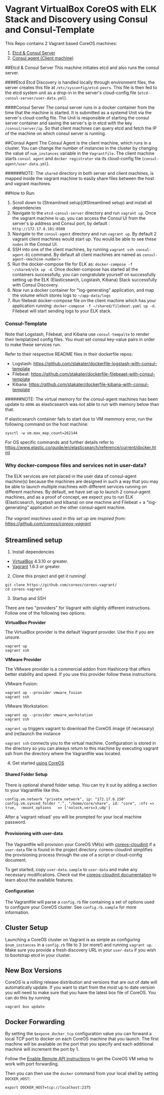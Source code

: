 # Vagrant VirtualBox CoreOS with ELK Stack and Discovery using Consul and Consul-Template
This Repo contains 2 Vagrant based CoreOS machines:

1. [Etcd & Consul Server](https://github.com/stakater/coreos-vagrant-with-consul-elk/tree/master/consul-agent)
2. [Consul agent (Client machine)](https://github.com/stakater/coreos-vagrant-with-consul-elk/tree/master/etcd-consul-server)

##Etcd & Consul Server
This machine initiates etcd and also runs the consul server.

####Etcd
Etcd Discovery is handled locally through environment files, the server creates this file at `/etc/sysconfig/etcd-peers`.
This file is then fed to the etcd system unit as a drop-in in the server's cloud-config file (`etcd-consul-server/user-data.yml`).

####Consul Server
The consul server runs in a docker container from the time that the machine is started. It is submitted as a systemd Unit via the server's cloud-config file. The Unit is responsible of starting the consul server container and saving the server's ip in etcd with the key `/consul/server/ip`. So that client machines can query etcd and fetch the IP of the machine on which consul server is running.


##Consul Agent
The Consul Agent is the client machine, which runs in a cluster. You can change the number of instances in the cluster by changing the value of `num_instances` variable in the `Vagrantfile`.
The client machine starts `consul agent` and `docker registrator` via its cloud-config file (`consul-agent/user-data.yml`).

######NOTE:
The `shared` directory in both server and client machines, is mapped inside the vagrant machine to easily share files between the host and vagrant machines.


##How to Run:
1. Scroll down to [Streamlined setup](#Streamlined setup) and install all dependencies
2. Navigate to the `etcd-consul-server` directory and run `vagrant up`. Once the vagrant machine is up, you can access the Consul UI from the server's ip address and Consul port, by default : `http://172.17.8.101:8500`
3. Navigate to the `consul-agent` directory and run `vagrant up`. By default 2 vagrant client machines would start up. You would be able to see these `nodes` in the Consul UI.
4. SSH into one of the client machines, by running `vagrant ssh consul-agent-01` command. By default all client machines are named as `consul-agent-<machine-number>`
5. Run the docker-compose file for ELK as: `docker-compose -f ~/shared/elk up -d`. Once docker-compose has started all the containers successfully, you can congratulate yourself on successfully setting up  the ELK (Elasticsearch, Logstash, Kibana) Stack successfully with Consul Discovery.
6. Now run a docker container for "log-generating" application, and map the volume which stores logs to `~/app-data/logs`
7. Run filebeat docker-compose file on the client machine which has your application running: `docker-compose -f ~/shared/filebeat.yaml up -d`. Filebeat will start sending logs to your ELK stack.

### Consul-Template
Note that Logstash, Filebeat, and Kibana use `consul-tempalte` to render their templatized config files.
You must set consul key-value pairs in order to make these services run.

Refer to their respective README files in their dockerfile repos:
* Logstash: https://github.com/stakater/dockerfile-logstash-with-consul-template
* Filebeat: https://github.com/stakater/dockerfile-filebeaet-with-consul-template
* Kibana: https://github.com/stakater/dockerfile-kibana-with-consul-template

######NOTE:
The virtual memory for the consul-agent machines has been update to `4096` as elasticsearch was not able to run with memory below than that.

If elasticsearch container fails to start due to VM memmory error, run the following command on the host machine:
```
sysctl -w vm.max_map_count=262144
```
For OS specific commands and further details refer to https://www.elastic.co/guide/en/elasticsearch/reference/current/docker.html

### Why docker-compose files and services not in user-data?
The ELK services are not placed in the user data of consul-agent machine(s) because the machines are designed in such a way that you may be able to launch multiple machines with different services running on different machines. By default, we have set up to launch 2 consul-agent machines, and as a proof of concept, we expect you to run ELK (Elasticsearch, logstash and kibana) on one machine and Filebeat + a "log-generating" application on the other consul-agent machine.

###### The vagrant machines used in this set up are inspired from: https://github.com/coreos/coreos-vagrant

## Streamlined setup

1) Install dependencies

* [VirtualBox][virtualbox] 4.3.10 or greater.
* [Vagrant][vagrant] 1.6.3 or greater.

2) Clone this project and get it running!

```
git clone https://github.com/coreos/coreos-vagrant/
cd coreos-vagrant
```

3) Startup and SSH

There are two "providers" for Vagrant with slightly different instructions.
Follow one of the following two options:

**VirtualBox Provider**

The VirtualBox provider is the default Vagrant provider. Use this if you are unsure.

```
vagrant up
vagrant ssh
```

**VMware Provider**

The VMware provider is a commercial addon from Hashicorp that offers better stability and speed.
If you use this provider follow these instructions.

VMware Fusion:
```
vagrant up --provider vmware_fusion
vagrant ssh
```

VMware Workstation:
```
vagrant up --provider vmware_workstation
vagrant ssh
```

``vagrant up`` triggers vagrant to download the CoreOS image (if necessary) and (re)launch the instance

``vagrant ssh`` connects you to the virtual machine.
Configuration is stored in the directory so you can always return to this machine by executing vagrant ssh from the directory where the Vagrantfile was located.

4) Get started [using CoreOS][using-coreos]

[virtualbox]: https://www.virtualbox.org/
[vagrant]: https://www.vagrantup.com/downloads.html
[using-coreos]: http://coreos.com/docs/using-coreos/

#### Shared Folder Setup

There is optional shared folder setup.
You can try it out by adding a section to your Vagrantfile like this.

```
config.vm.network "private_network", ip: "172.17.8.150"
config.vm.synced_folder ".", "/home/core/share", id: "core", :nfs => true,  :mount_options   => ['nolock,vers=3,udp']
```

After a 'vagrant reload' you will be prompted for your local machine password.

#### Provisioning with user-data

The Vagrantfile will provision your CoreOS VM(s) with [coreos-cloudinit][coreos-cloudinit] if a `user-data` file is found in the project directory.
coreos-cloudinit simplifies the provisioning process through the use of a script or cloud-config document.

To get started, copy `user-data.sample` to `user-data` and make any necessary modifications.
Check out the [coreos-cloudinit documentation][coreos-cloudinit] to learn about the available features.

[coreos-cloudinit]: https://github.com/coreos/coreos-cloudinit

#### Configuration

The Vagrantfile will parse a `config.rb` file containing a set of options used to configure your CoreOS cluster.
See `config.rb.sample` for more information.

## Cluster Setup

Launching a CoreOS cluster on Vagrant is as simple as configuring `$num_instances` in a `config.rb` file to 3 (or more!) and running `vagrant up`.
Make sure you provide a fresh discovery URL in your `user-data` if you wish to bootstrap etcd in your cluster.

## New Box Versions

CoreOS is a rolling release distribution and versions that are out of date will automatically update.
If you want to start from the most up to date version you will need to make sure that you have the latest box file of CoreOS. You can do this by running
```
vagrant box update
```


## Docker Forwarding

By setting the `$expose_docker_tcp` configuration value you can forward a local TCP port to docker on
each CoreOS machine that you launch. The first machine will be available on the port that you specify
and each additional machine will increment the port by 1.

Follow the [Enable Remote API instructions][coreos-enabling-port-forwarding] to get the CoreOS VM setup to work with port forwarding.

[coreos-enabling-port-forwarding]: https://coreos.com/docs/launching-containers/building/customizing-docker/#enable-the-remote-api-on-a-new-socket

Then you can then use the `docker` command from your local shell by setting `DOCKER_HOST`:

    export DOCKER_HOST=tcp://localhost:2375
